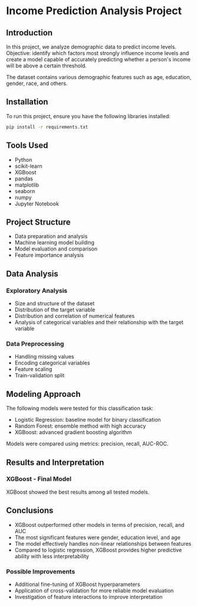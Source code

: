 # Income Prediction Analysis Project

## Introduction
In this project, we analyze demographic data to predict income levels.
Objective: identify which factors most strongly influence income levels and create a model
capable of accurately predicting whether a person's income will be above a certain threshold.

The dataset contains various demographic features such as age, education,
gender, race, and others.

## Installation
To run this project, ensure you have the following libraries installed:

```bash
pip install -r requirements.txt
```

## Tools Used
- Python
- scikit-learn
- XGBoost
- pandas
- matplotlib
- seaborn
- numpy
- Jupyter Notebook

## Project Structure
- Data preparation and analysis
- Machine learning model building
- Model evaluation and comparison
- Feature importance analysis

## Data Analysis

### Exploratory Analysis
- Size and structure of the dataset
- Distribution of the target variable
- Distribution and correlation of numerical features
- Analysis of categorical variables and their relationship with the target variable

### Data Preprocessing
- Handling missing values
- Encoding categorical variables
- Feature scaling
- Train-validation split

## Modeling Approach

The following models were tested for this classification task:
- Logistic Regression: baseline model for binary classification
- Random Forest: ensemble method with high accuracy
- XGBoost: advanced gradient boosting algorithm

Models were compared using metrics: precision, recall, AUC-ROC.

## Results and Interpretation

### XGBoost - Final Model
XGBoost showed the best results among all tested models.

## Conclusions

- XGBoost outperformed other models in terms of precision, recall, and AUC
- The most significant features were gender, education level, and age
- The model effectively handles non-linear relationships between features
- Compared to logistic regression, XGBoost provides higher predictive ability with less interpretability

### Possible Improvements
- Additional fine-tuning of XGBoost hyperparameters
- Application of cross-validation for more reliable model evaluation
- Investigation of feature interactions to improve interpretation